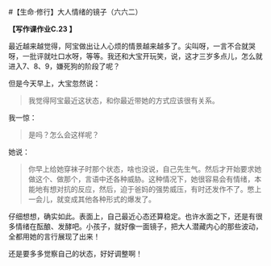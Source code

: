 #【生命⋅修行】大人情绪的镜子（六六二）

**【写作课作业C.23 】**

最近越来越觉得，阿宝做出让人心烦的情景越来越多了。尖叫呀，一言不合就哭呀，一批评就吐口水呀，等等。我还和大宝开玩笑，说，这才三岁多点儿，怎么就进入7、8、9，嫌死狗的阶段了呢？

但是今天早上，大宝忽然说：

> 我觉得阿宝最近这状态，和你最近带她的方式应该很有关系。

我一惊：

> 是吗？怎么会这样呢？

她说：

> 你早上给她穿袜子时那个状态，啥也没说，自己先生气。然后才开始要求她做这个、做那个，言语中还各种威胁。这种情况下，她很容易会有情绪，本能地有想对抗的反应，然后，迫于爸妈的强势威压，有时还发作不了。憋上一会儿，就变成其他各种形式的爆发了。

仔细想想，确实如此。表面上，自己最近心态还算稳定。也许水面之下，还是有很多情绪在酝酿、发酵吧。小孩子，就好像一面镜子，把大人潜藏内心的那些波动，全都用她的言行展现了出来！

还是要多多觉察自己的状态，好好调整啊！